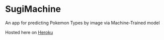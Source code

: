 # SugiMachine
An app for predicting Pokemon Types by image via Machine-Trained model

Hosted here on [Heroku](https://sugimachine.herokuapp.com/)
